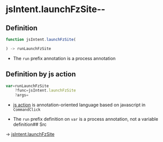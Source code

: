 # jsIntent.launchFzSite--

## Definition

```js.js
function jsIntent.launchFzSite(

) -> runLaunchFzSite
```

- The `run` prefix annotation is a process annotation
## Definition by js action

```js.js
var=runLaunchFzSite
	?func=jsIntent.launchFzSite
	?args=

```

- [js action](#) is annotation-oriented language based on javascript in `CommandClick`

- The `run` prefix definition on `var` is a process annotation, not a variable definition## Src

-> [jsIntent.launchFzSite](https://github.com/puutaro/CommandClick/blob/master/app/src/main/java/com/puutaro/commandclick/fragment_lib/terminal_fragment/js_interface/JsIntent.kt#L38)


